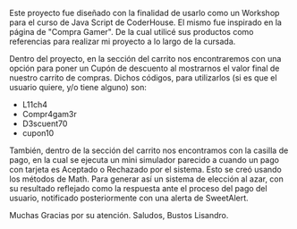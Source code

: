 Este proyecto fue diseñado con la finalidad de usarlo como un Workshop para el curso de Java Script de CoderHouse. 
El mismo fue inspirado en la página de "Compra Gamer". De la cual utilicé sus productos como referencias para realizar mi proyecto a lo largo de la cursada.

Dentro del proyecto, en la sección del carrito nos encontraremos con una opción para poner un Cupón de descuento al mostrarnos el valor final de nuestro carrito de compras. 
Dichos códigos, para utilizarlos (si es que el usuario quiere, y/o tiene alguno) son:
- L11ch4
- Compr4gam3r
- D3scuent70
- cupon10

También, dentro de la sección del carrito nos encontramos con la casilla de pago, en la cual se ejecuta un mini simulador parecido a cuando un pago con tarjeta es Aceptado o Rechazado por el sistema. Esto se creó usando los métodos de Math. Para generar así un sistema de elección al azar, con su resultado reflejado como la respuesta ante el proceso del pago del usuario, notificado posteriormente con una alerta de SweetAlert.

Muchas Gracias por su atención. 
Saludos, Bustos Lisandro.

